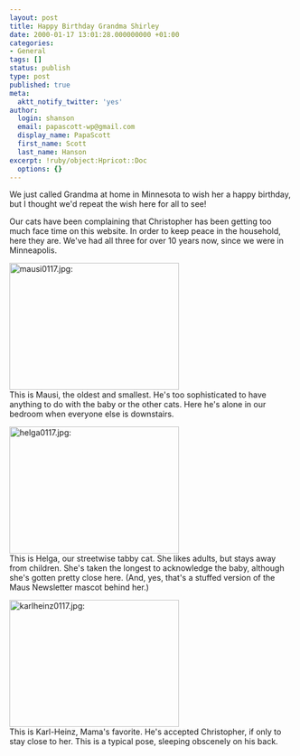 ```yaml
---
layout: post
title: Happy Birthday Grandma Shirley
date: 2000-01-17 13:01:28.000000000 +01:00
categories:
- General
tags: []
status: publish
type: post
published: true
meta:
  aktt_notify_twitter: 'yes'
author:
  login: shanson
  email: papascott-wp@gmail.com
  display_name: PapaScott
  first_name: Scott
  last_name: Hanson
excerpt: !ruby/object:Hpricot::Doc
  options: {}
---
```

<p>We just called Grandma at home in Minnesota to wish her a happy birthday, but I thought we'd repeat the wish here for all to see! </p>
<p>Our cats have been complaining that Christopher has been getting too much face time on this website. In order to keep peace in the household, here they are. We've had all three for over 10 years now, since we were in Minneapolis.</p>
<p><img src="http://www.papascott.de/wordpress/wp-content/uploads/2000/01/mausi0117.jpg" height="225" width="300" border="0" alt="mausi0117.jpg: " /><br />
This is Mausi, the oldest and smallest. He's too sophisticated to have anything to do with the baby or the other cats. Here he's alone in our bedroom when everyone else is downstairs.</p>
<p><img src="http://www.papascott.de/wordpress/wp-content/uploads/2000/01/helga0117.jpg" height="225" width="300" border="0" alt="helga0117.jpg: " /><br />
This is Helga, our streetwise tabby cat. She likes adults, but stays away from children. She's taken the longest to acknowledge the baby, although she's gotten pretty close here. (And, yes, that's a stuffed version of the Maus Newsletter mascot behind her.)</p>
<p><img src="http://www.papascott.de/wordpress/wp-content/uploads/2000/01/karlheinz0117.jpg" height="225" width="300" border="0" alt="karlheinz0117.jpg: " /><br />
This is Karl-Heinz, Mama's favorite. He's accepted Christopher, if only to stay close to her. This is a typical pose, sleeping obscenely on his back.</p>
